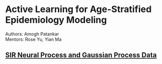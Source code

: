 
# Active Learning for Age-Stratified Epidemiology Modeling 
Authors: Amogh Patankar <br>
Mentors: Rose Yu, Yian Ma

## [SIR Neural Process and Gaussian Process Data](https://drive.google.com/drive/folders/1osXBkuDuzSmB8__2r3lLoOLHIXqju3G2)
